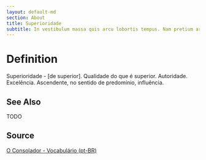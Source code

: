 ```yaml
---
layout: default-md
section: About
title: Superioridade
subtitle: In vestibulum massa quis arcu lobortis tempus. Nam pretium arcu in odio vulputate luctus.
---
```


# Definition
Superioridade - [de superior]. Qualidade do que é superior. Autoridade. Excelência. Ascendente, no sentido de predomínio, influência. 

## See Also
TODO

## Source
[O Consolador - Vocabulário (pt-BR)](http://www.oconsolador.com.br/linkfixo/vocabulario/principal.html)
